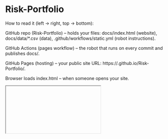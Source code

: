 # Risk-Portfolio

How to read it (left → right, top → bottom):

GitHub repo (Risk-Portfolio) – holds your files:
docs/index.html (website), docs/data/*.csv (data), .github/workflows/static.yml (robot instructions).

GitHub Actions (pages workflow) – the robot that runs on every commit and publishes docs/.

GitHub Pages (hosting) – your public site URL: https://<you>.github.io/Risk-Portfolio/.

Browser loads index.html – when someone opens your site.

<iframe> points to Tableau Public – paste the Embed URL of a specific Tableau view; the interactive viz appears inside your page.
